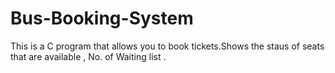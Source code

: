 # Bus-Booking-System
This is a C program that allows you to book tickets.Shows the staus of seats that are available , No. of Waiting list .
